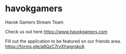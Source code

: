 # havokgamers
Havok Gamers Stream Team

Check us out here https://www.havokgamers.com 

Fill out the application to be featured on our friends area. https://forms.gle/a8QzC7ryXhwgrgkcA
